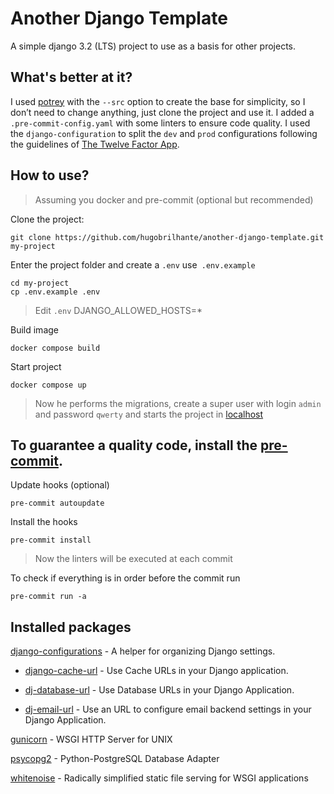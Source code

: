 # Another Django Template

A simple django 3.2 (LTS) project to use as a basis for other projects.

## What's better at it?

I used [potrey](https://python-poetry.org/docs/cli/#new) with the `--src` option to create the base for simplicity, so I don’t need to change anything, just clone the project and use it. I added a `.pre-commit-config.yaml` with some linters to ensure code quality. I used the `django-configuration` to split the `dev` and `prod` configurations following the guidelines of [The Twelve Factor App](https://www.12factor.net).

## How to use?

> Assuming you docker and pre-commit (optional but recommended)

Clone the project: 

    git clone https://github.com/hugobrilhante/another-django-template.git my-project

Enter the project folder and create a `.env` use` .env.example`

    cd my-project
    cp .env.example .env
    
> Edit `.env` DJANGO_ALLOWED_HOSTS=* 

Build image 
    
    docker compose build

Start project 
    
    docker compose up

> Now he performs the migrations, create a super user with login `admin` and password `qwerty` and starts the project in [localhost](http://127.0.0.1:8000)

## To guarantee a quality code, install the [pre-commit](https://pre-commit.com/#install). 

Update hooks (optional)

    pre-commit autoupdate

Install the hooks

    pre-commit install

> Now the linters will be executed at each commit

To check if everything is in order before the commit run

    pre-commit run -a 



## Installed packages


[django-configurations](https://github.com/jazzband/django-configurations) - A helper for organizing Django settings.

- [django-cache-url](https://github.com/epicserve/django-cache-url) - Use Cache URLs in your Django application.
  
- [dj-database-url](https://github.com/kennethreitz/dj-database-url) - Use Database URLs in your Django Application.
     
- [dj-email-url](https://github.com/migonzalvar/dj-email-url) - Use an URL to configure email backend settings in your Django Application.

[gunicorn](https://gunicorn.org/) - WSGI HTTP Server for UNIX

[psycopg2](https://www.psycopg.org/) - Python-PostgreSQL Database Adapter

[whitenoise](https://github.com/evansd/whitenoise) - Radically simplified static file serving for WSGI applications

